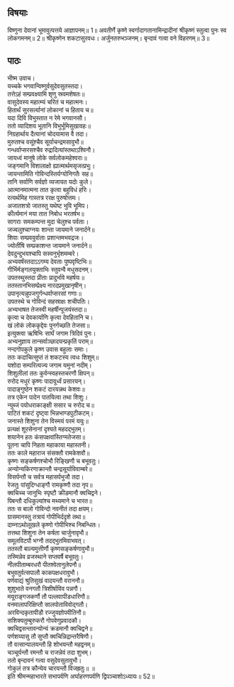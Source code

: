 ## विषयाः

विष्णुना देवानां भूमावुत्पत्तये आज्ञापनम्॥ 1॥ अवतीर्णे कृष्णे स्वर्गादागतानामिन्द्रादीनां श्रीकृष्णं स्तुत्वा पुनः स्व लोकगमनम्॥ 2॥ श्रीकृष्णेन शकटासुरवधः। अर्जुनतरुभञ्जनम्। बृन्दावं गत्वा वने विहरणम्॥ 3॥

## पाठः

भीष्म उवाच।  
यच्चके भगवान्विष्णुर्वसुदेवसुतस्तदा।  
तत्तेऽहं सम्प्रवक्ष्यामि शृणु स्रवमशेषतः॥  
वासुदेवस्य महात्म्यं चरितं च महात्मनः।  
हितार्थं सुरसर्त्यानां लोकानां च हिताय च॥  
यदा दिवि विभुस्तात न रेमे भगवानसौ।  
ततो व्यादिशय भूतानि विभुर्भूमिसुखावहः॥  
निग्रहार्थाय दैत्यानां चोदयामास वै तदा।  
मुरुतश्च वसूंश्चैव सूर्याचन्द्रमसावुभौ॥  
गन्धर्वाप्सरसश्चैव रुद्रादित्यांस्तथाऽश्विनौ।  
जायध्वं मानुषे लोके सर्वलोकमहेश्वराः॥  
जङ्गमानि विशालाक्षो ह्यात्मार्थमसृजत्प्रभुः।  
जायन्तामिति गोविन्दस्तिर्यग्योनिगतैः सह॥  
तानि सर्वाणि सर्वज्ञो व्यजायत यदोः कुले।  
आत्मानमात्मना तात कृत्वा बहुविधं हरिः।  
रत्यर्थमिह गास्तत्र ररक्ष पुरुषोत्तमः।  
अजातशत्रो जातस्तु यथेष्ट भुवि भूमिप।  
कीर्त्यमानं मया तात निबोध भरतर्षभ॥  
सागराः समकम्पन्त मुदा चेलुश्च पर्वताः।  
जज्वलुश्चाग्नयः शान्ता जायमाने जनार्दने॥  
शिवाः सम्प्रववुर्वाताः प्रशान्तमभवद्रजः।  
ज्योतींषि सम्प्रकाशन्त जायमाने जनार्दने॥  
देवदुन्दुभयश्चापि सस्वनुर्भृशमम्बरे।  
अभ्यवर्षंस्तदाऽऽगम्य देवताः पुष्पवृष्टिभिः॥  
गीर्भिर्मङ्गलयुक्ताभिः स्तुवन्वै मधुसदनम्।  
उपतस्थुस्तदा प्रीताः प्रादुर्भावे महर्षयः॥  
ततस्तानभिसम्प्रेक्ष्य नारदप्रमुखानृषीन्।  
उपानृत्यन्नुपजगुर्गन्धर्वाप्सरसां गणाः॥  
उपतस्थे च गोविन्दं सहस्राक्षः शचीपतिः।  
अभ्यभाषत तेजस्वी महर्षीन्पूजयंस्तदा॥  
कृत्वा च देवकार्याणि कृत्वा देवहितानि च।  
खं लोकं लोककृद्देवः पुनर्गच्छति तेजसा॥  
इत्युक्त्वा ऋषिभिः सार्घं जगाम त्रिदिवं पुनः।  
अभ्यनुज्ञाय तान्सर्वाञ्छादयन्प्रकृतिं पराम्॥  
नन्दगोपकुले कृष्ण उवास बहुलाः समाः।  
ततः कदाचित्सुप्तं तं शकटस्य त्वधः शिशुम्॥  
यशोदा सम्परित्यज्य जगाम यमुनां नदीम्।  
शिशुलीलां ततः कुर्वन्स्वहस्तचरणौ क्षिपन्॥  
रुरोद मधुरं कृष्णः पादावूर्ध्वं प्रसारयन्।  
पादाङ्गुष्ठेन शकटं दारयन्नथ केशवः॥  
तत्र एकेन पादेन पातयित्वा तथा शिशुः।  
न्युब्जं पयोधराकाङ्क्षी ससार च रुरोद च॥  
पाटितं शकटं दृष्ट्वा भिन्नभाण्डपुटीकटम्।  
जनास्ते शिशुना तेन विस्मयं परमं ययुः॥  
प्रत्यक्षं शूरसेनानां दृश्यते महदद्भुतम्।  
शयानेन हतः कंसपक्षवांस्तिग्मतेजसा॥  
पूतना चापि निहता महाकाया महास्तनी।  
ततः काले महाराज संसक्तौ रामकेशवौ॥  
कृष्णः सङ्कर्षणश्चोभौ रिङ्खिणौ च बभूवतुः।  
अन्योन्यकिरणाक्रान्तौ चन्द्रसूर्याविवाम्बरे॥  
विसर्पन्तौ च सर्वत्र महासर्पभुजौ तदा।  
रेजतुः पांसुदिग्धाङ्गौ रामकृष्णौ तदा नृप॥  
क्वचिच्च जानुभिः स्पृष्टौ क्रीडमानौ क्वचिद्वने।  
पिबन्तौ दधिकुल्यांश्च मथ्यमाने च भारत॥  
ततः स बालो गोविन्दो नवनीतं तदा क्षयम्।  
ग्रासमानस्तु तत्रायं गोपीभिर्ददृशे तथा॥  
दाम्नाऽथोलूखले कृष्णो गोपीभिश्च निबन्धितः।  
तत्तथा शिशुना तेन कर्षता चार्जुनावृभौ॥  
समूलविटपौ भग्नौ तदद्भुतमिवाभवत्।  
ततस्तौ बाल्यमुत्तीर्णौ कृष्णसङ्कर्षणावुभौ॥  
तस्मिन्नेव व्रजस्थाने सप्तवर्षै बभूवतुः।  
नीलपीताम्बरधरौ पीतश्वेतानुलेपनौ॥  
बभुवतुर्वत्सपालौ काकपक्षधरावुभौ।  
पर्णवाद्यं श्रुतिसुखं वादयन्तौ वराननौ॥  
शुशुभाते वनगतौ त्रिशीर्षाविव पन्नगौ।  
मयूराङ्गजकर्णौ तौ पल्लवापीडधारिणौ॥  
वनमालापरिक्षिप्तौ सालपोताविवोद्गतौ।  
अरविन्दकृतापीडौ रज्जुयज्ञोपवीतिनौ॥  
सशिक्यतुम्बुरुकरौ गोपवेणुप्रवादकौ।  
क्वचिद्वसन्तावन्योन्यं क्रडमानौ क्वचिद्वने॥  
पर्णशय्यासु तौ सुप्तौ क्वचिन्निद्रान्तरैषिणौ।  
तौ वत्सान्पालयन्तौ हि शोभयन्तौ महद्वनम्॥  
चञ्चूर्यन्तौ रमन्तौ च राजन्नेवं तदा शुभम्।  
ततो बृन्दावनं गत्वा वसुदेवसुतावुभौ।  
गोकुलं तत्र कौन्येय चारयन्तौ विजह्रतुः॥ ॥  
इति श्रीमन्महाभारते सभापर्वणि अर्घाहरणपर्वणि द्विपञ्चाशोऽध्यायः॥ 52॥

